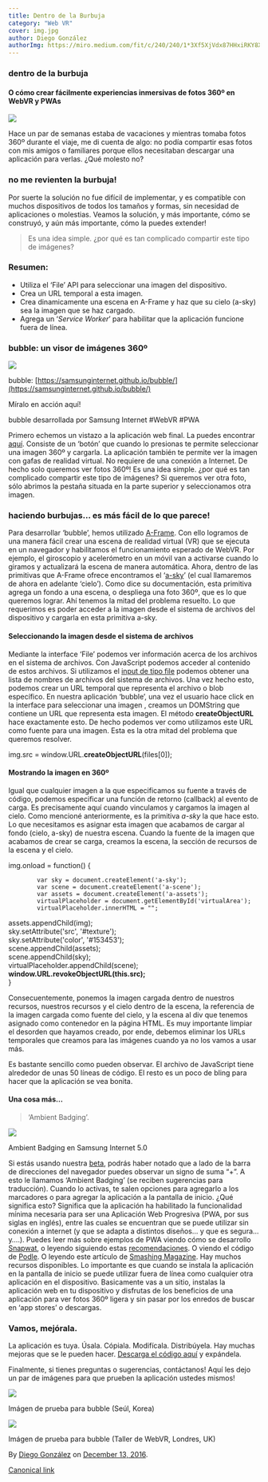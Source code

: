 ```yaml
---
title: Dentro de la Burbuja
category: "Web VR"
cover: img.jpg
author: Diego González
authorImg: https://miro.medium.com/fit/c/240/240/1*3Xf5XjVdx87HHxiRKY8X1Q.jpeg
---
```


### dentro de la burbuja

#### O cómo crear fácilmente experiencias inmersivas de fotos 360º en WebVR y PWAs

![](https://cdn-images-1.medium.com/max/800/1*22P0FL363amL-TzSmIS9KA.png)

Hace un par de semanas estaba de vacaciones y mientras tomaba fotos 360º durante el viaje, me di cuenta de algo: no podía compartir esas fotos con mis amigos o familiares porque ellos necesitaban descargar una aplicación para verlas. ¿Qué molesto no?

### no me revienten la burbuja!

Por suerte la solución no fue difícil de implementar, y es compatible con muchos dispositivos de todos los tamaños y formas, sin necesidad de aplicaciones o molestias. Veamos la solución, y más importante, cómo se construyó, y aún más importante, cómo la puedes extender!

> Es una idea simple. ¿por qué es tan complicado compartir este tipo de imágenes?

### Resumen:

*   Utiliza el ‘File’ API para seleccionar una imagen del dispositivo.
*   Crea un URL temporal a esta imagen.
*   Crea dinamicamente una escena en A-Frame y haz que su cielo (a-sky) sea la imagen que se haz cargado.
*   Agrega un ‘_Service Worker_’ para habilitar que la aplicación funcione fuera de línea.

### bubble: un visor de imágenes 360º

![](https://cdn-images-1.medium.com/max/800/1*NnpYb2VsN5NG6RpseXMEkA.png)

bubble: [https://samsunginternet.github.io/bubble/](https://samsunginternet.github.io/bubble/)

Míralo en acción aquí!

bubble desarrollada por Samsung Internet #WebVR #PWA

Primero echemos un vistazo a la aplicación web final. La puedes encontrar [aquí](https://samsunginternet.github.io/bubble/). Consiste de un ‘botón’ que cuando lo presionas te permite seleccionar una imagen 360º y cargarla. La aplicación también te permite ver la imagen con gafas de realidad virtual. No requiere de una conexión a Internet. De hecho solo queremos ver fotos 360º! Es una idea simple. ¿por qué es tan complicado compartir este tipo de imágenes? Si queremos ver otra foto, sólo abrimos la pestaña situada en la parte superior y seleccionamos otra imagen.

### haciendo burbujas… es más fácil de lo que parece!

Para desarrollar ‘bubble’, hemos utilizado [A-Frame](https://aframe.io/). Con ello logramos de una manera fácil crear una escena de realidad virtual (VR) que se ejecuta en un navegador y habilitamos el funcionamiento esperado de WebVR. Por ejemplo, el giroscopio y acelerómetro en un móvil van a activarse cuando lo giramos y actualizará la escena de manera automática. Ahora, dentro de las primitivas que A-Frame ofrece encontramos el ‘[a-sky](https://aframe.io/docs/0.3.0/primitives/a-sky.html)’ (el cual llamaremos de ahora en adelante ‘cielo’). Como dice su documentación, esta primitiva agrega un fondo a una escena, o despliega una foto 360º, que es lo que queremos lograr. Ahí tenemos la mitad del problema resuelto. Lo que requerimos es poder acceder a la imagen desde el sistema de archivos del dispositivo y cargarla en esta primitiva a-sky.

#### Seleccionando la imagen desde el sistema de archivos

Mediante la interface ‘File’ podemos ver información acerca de los archivos en el sistema de archivos. Con JavaScript podemos acceder al contenido de estos archivos. Si utilizamos el [input de tipo file](https://samsunginternet.github.io/loti/) podemos obtener una lista de nombres de archivos del sistema de archivos. Una vez hecho esto, podemos crear un URL temporal que representa el archivo o blob específico. En nuestra aplicación ‘bubble’, una vez el usuario hace click en la interface para seleccionar una imagen , creamos un DOMString que contiene un URL que representa esta imagen. El método **createObjectURL** hace exactamente esto. De hecho podemos ver como utilizamos este URL como fuente para una imagen. Esta es la otra mitad del problema que queremos resolver.

img.src = window.URL.**createObjectURL**(files\[0\]);

#### Mostrando la imagen en 360º

Igual que cualquier imagen a la que especificamos su fuente a través de código, podemos especificar una función de retorno (callback) al evento de carga. Es precisamente aquí cuando vinculamos y cargamos la imagen al cielo. Como mencioné anteriormente, es la primitiva _a-sky_ la que hace esto. Lo que necesitamos es asignar esta imagen que acabamos de cargar al fondo (cielo, a-sky) de nuestra escena. Cuando la fuente de la imagen que acabamos de crear se carga, creamos la escena, la sección de recursos de la escena y el cielo.

img.onload = function() {  
              
            var sky = document.createElement('a-sky');  
            var scene = document.createElement('a-scene');  
            var assets = document.createElement('a-assets');  
            virtualPlaceholder = document.getElementById('virtualArea');  
            virtualPlaceholder.innerHTML = "";  
assets.appendChild(img);  
            sky.setAttribute('src', '#texture');  
            sky.setAttribute('color', '#153453');  
            scene.appendChild(assets);  
            scene.appendChild(sky);  
            virtualPlaceholder.appendChild(scene);  
**window.URL.revokeObjectURL(this.src);**  
        }

Consecuentemente, ponemos la imagen cargada dentro de nuestros recursos, nuestros recursos y el cielo dentro de la escena, la referencia de la imagen cargada como fuente del cielo, y la escena al div que tenemos asignado como contenedor en la página HTML. Es muy importante limpiar el desorden que hayamos creado, por ende, debemos eliminar los URLs temporales que creamos para las imágenes cuando ya no los vamos a usar más.

Es bastante sencillo como pueden observar. El archivo de JavaScript tiene alrededor de unas 50 líneas de código. El resto es un poco de bling para hacer que la aplicación se vea bonita.

#### Una cosa más…

> ‘Ambient Badging’.

![](https://cdn-images-1.medium.com/max/800/1*tHO44wxU0gk_3sflXw09IQ.png)

Ambient Badging en Samsung Internet 5.0

Si estás usando nuestra [beta](https://medium.com/samsung-internet-dev/beta-d0f988fb77fb#.jv0i7qrjd), podrás haber notado que a lado de la barra de direcciones del navegador puedes observar un signo de suma “+”. A esto le llamamos ‘Ambient Badging’ (se reciben sugerencias para traducción). Cuando lo activas, te salen opciones para agregarlo a los marcadores o para agregar la aplicación a la pantalla de inicio. ¿Qué significa esto? Significa que la aplicación ha habilitado la funcionalidad mínima necesaria para ser una Aplicación Web Progresiva (PWA, por sus siglas en inglés), entre las cuales se encuentran que se puede utilizar sin conexión a internet (y que se adapta a distintos diseños… y que es segura… y….). Puedes leer más sobre ejemplos de PWA viendo cómo se desarrollo [Snapwat](https://medium.com/samsung-internet-dev/things-i-learned-making-a-progressive-web-app-for-super-selfies-49e76d154e4f#.39quwkw9n), o leyendo siguiendo estas [recomendaciones](https://medium.com/samsung-internet-dev/highlights-from-googles-progressive-web-apps-training-in-london-9856f0876e4f#.lemxxfbz2). O viendo el código de [Podle](https://github.com/SamsungInternet/podle). O leyendo este artículo de [Smashing Magazine](https://www.smashingmagazine.com/2016/09/the-building-blocks-of-progressive-web-apps/). Hay muchos recursos disponibles. Lo importante es que cuando se instala la aplicación en la pantalla de inicio se puede utilizar fuera de línea como cualquier otra aplicación en el dispositivo. Basicamente vas a un sitio, instalas la aplicación web en tu dispositivo y disfrutas de los beneficios de una aplicación para ver fotos 360º ligera y sin pasar por los enredos de buscar en ‘app stores’ o descargas.

### Vamos, mejórala.

La aplicación es tuya. Úsala. Cópiala. Modifícala. Distribúyela. Hay muchas mejoras que se le pueden hacer. [Descarga el código aquí](https://github.com/SamsungInternet/bubble) y expándela.

Finalmente, si tienes preguntas o sugerencias, contáctanos! Aquí les dejo un par de imágenes para que prueben la aplicación ustedes mismos!

![](https://cdn-images-1.medium.com/max/800/1*Q6gF1WszrlmwgCIuW3mX7Q.jpeg)

Imágen de prueba para bubble (Seúl, Korea)

![](https://cdn-images-1.medium.com/max/800/1*ti0QXvxwqxiw-kxmkrGcRw.jpeg)

Imágen de prueba para bubble (Taller de WebVR, Londres, UK)

By [Diego González](https://medium.com/@diekus) on [December 13, 2016](https://medium.com/p/5dc0358adeba).

[Canonical link](https://medium.com/@diekus/dentro-de-la-burbuja-5dc0358adeba)
